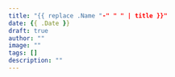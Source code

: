 ```yaml
---
title: "{{ replace .Name "-" " " | title }}"
date: {{ .Date }}
draft: true
author: ""
image: ""
tags: []
description: ""
---
```

